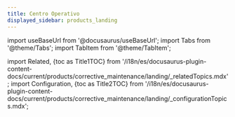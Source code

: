 ```yaml
---
title: Centro Operativo
displayed_sidebar: products_landing
---
```


import useBaseUrl from '@docusaurus/useBaseUrl'; 
import Tabs from '@theme/Tabs';
import TabItem from '@theme/TabItem';

import Related, {toc as Title1TOC} from '/i18n/es/docusaurus-plugin-content-docs/current/products/corrective_maintenance/landing/_relatedTopics.mdx'; 
import Configuration, {toc as Title2TOC} from '/i18n/es/docusaurus-plugin-content-docs/current/products/corrective_maintenance/landing/_configurationTopics.mdx'; 